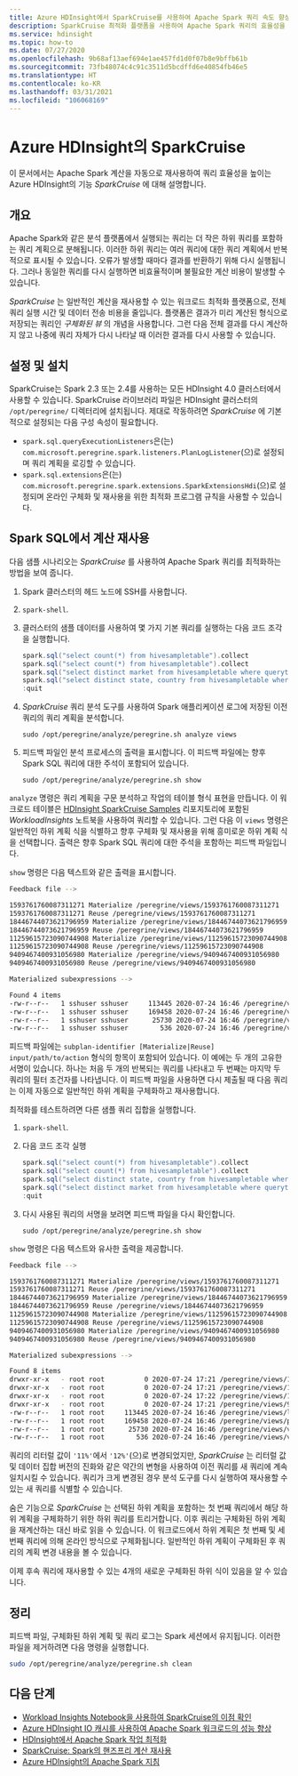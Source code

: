 ```yaml
---
title: Azure HDInsight에서 SparkCruise를 사용하여 Apache Spark 쿼리 속도 향상
description: SparkCruise 최적화 플랫폼을 사용하여 Apache Spark 쿼리의 효율성을 높이는 방법에 대해 알아봅니다.
ms.service: hdinsight
ms.topic: how-to
ms.date: 07/27/2020
ms.openlocfilehash: 9b68af13aef694e1ae457fd1d0f07b8e9bffb61b
ms.sourcegitcommit: 73fb48074c4c91c3511d5bcdffd6e40854fb46e5
ms.translationtype: HT
ms.contentlocale: ko-KR
ms.lasthandoff: 03/31/2021
ms.locfileid: "106068169"
---
```

# <a name="sparkcruise-on-azure-hdinsight"></a>Azure HDInsight의 SparkCruise

이 문서에서는 Apache Spark 계산을 자동으로 재사용하여 쿼리 효율성을 높이는 Azure HDInsight의 기능 *SparkCruise* 에 대해 설명합니다.

## <a name="overview"></a>개요

Apache Spark와 같은 분석 플랫폼에서 실행되는 쿼리는 더 작은 하위 쿼리를 포함하는 쿼리 계획으로 분해됩니다. 이러한 하위 쿼리는 여러 쿼리에 대한 쿼리 계획에서 반복적으로 표시될 수 있습니다. 오류가 발생할 때마다 결과를 반환하기 위해 다시 실행됩니다. 그러나 동일한 쿼리를 다시 실행하면 비효율적이며 불필요한 계산 비용이 발생할 수 있습니다.

*SparkCruise* 는 일반적인 계산을 재사용할 수 있는 워크로드 최적화 플랫폼으로, 전체 쿼리 실행 시간 및 데이터 전송 비용을 줄입니다. 플랫폼은 결과가 미리 계산된 형식으로 저장되는 쿼리인 *구체화된 뷰* 의 개념을 사용합니다. 그런 다음 전체 결과를 다시 계산하지 않고 나중에 쿼리 자체가 다시 나타날 때 이러한 결과를 다시 사용할 수 있습니다.

## <a name="setup-and-installation"></a>설정 및 설치

SparkCruise는 Spark 2.3 또는 2.4를 사용하는 모든 HDInsight 4.0 클러스터에서 사용할 수 있습니다. SparkCruise 라이브러리 파일은 HDInsight 클러스터의 `/opt/peregrine/` 디렉터리에 설치됩니다. 제대로 작동하려면 *SparkCruise* 에 기본적으로 설정되는 다음 구성 속성이 필요합니다.

* `spark.sql.queryExecutionListeners`은(는) `com.microsoft.peregrine.spark.listeners.PlanLogListener`(으)로 설정되며 쿼리 계획을 로깅할 수 있습니다.
* `spark.sql.extensions`은(는) `com.microsoft.peregrine.spark.extensions.SparkExtensionsHdi`(으)로 설정되며 온라인 구체화 및 재사용을 위한 최적화 프로그램 규칙을 사용할 수 있습니다.

## <a name="computation-reuse-in-spark-sql"></a>Spark SQL에서 계산 재사용

다음 샘플 시나리오는 *SparkCruise* 를 사용하여 Apache Spark 쿼리를 최적화하는 방법을 보여 줍니다. 

1. Spark 클러스터의 헤드 노드에 SSH를 사용합니다.
1. `spark-shell`.
1. 클러스터의 샘플 데이터를 사용하여 몇 가지 기본 쿼리를 실행하는 다음 코드 조각을 실행합니다.

    ```scala
    spark.sql("select count(*) from hivesampletable").collect
    spark.sql("select count(*) from hivesampletable").collect
    spark.sql("select distinct market from hivesampletable where querytime like '11%'").show
    spark.sql("select distinct state, country from hivesampletable where querytime like '11%'").show
    :quit
    ```
1. *SparkCruise* 쿼리 분석 도구를 사용하여 Spark 애플리케이션 로그에 저장된 이전 쿼리의 쿼리 계획을 분석합니다. 

    ```
    sudo /opt/peregrine/analyze/peregrine.sh analyze views
    ```

1. 피드백 파일인 분석 프로세스의 출력을 표시합니다. 이 피드백 파일에는 향후 Spark SQL 쿼리에 대한 주석이 포함되어 있습니다. 

    ```
    sudo /opt/peregrine/analyze/peregrine.sh show
    ```

`analyze` 명령은 쿼리 계획을 구문 분석하고 작업의 테이블 형식 표현을 만듭니다. 이 워크로드 테이블은 [HDInsight SparkCruise Samples](https://github.com/Azure-Samples/azure-sparkcruise-samples) 리포지토리에 포함된 *WorkloadInsights* 노트북을 사용하여 쿼리할 수 있습니다. 그런 다음 이 `views` 명령은 일반적인 하위 계획 식을 식별하고 향후 구체화 및 재사용을 위해 흥미로운 하위 계획 식을 선택합니다. 출력은 향후 Spark SQL 쿼리에 대한 주석을 포함하는 피드백 파일입니다. 

`show` 명령은 다음 텍스트와 같은 출력을 표시합니다.

```bash
Feedback file -->

1593761760087311271 Materialize /peregrine/views/1593761760087311271
1593761760087311271 Reuse /peregrine/views/1593761760087311271
18446744073621796959 Materialize /peregrine/views/18446744073621796959
18446744073621796959 Reuse /peregrine/views/18446744073621796959
11259615723090744908 Materialize /peregrine/views/11259615723090744908
11259615723090744908 Reuse /peregrine/views/11259615723090744908
9409467400931056980 Materialize /peregrine/views/9409467400931056980
9409467400931056980 Reuse /peregrine/views/9409467400931056980

Materialized subexpressions -->

Found 4 items
-rw-r--r--   1 sshuser sshuser     113445 2020-07-24 16:46 /peregrine/views/logical_ir.csv
-rw-r--r--   1 sshuser sshuser     169458 2020-07-24 16:46 /peregrine/views/physical_ir.csv
-rw-r--r--   1 sshuser sshuser      25730 2020-07-24 16:46 /peregrine/views/views.csv
-rw-r--r--   1 sshuser sshuser        536 2020-07-24 16:46 /peregrine/views/views.stp
```

피드백 파일에는 `subplan-identifier [Materialize|Reuse] input/path/to/action` 형식의 항목이 포함되어 있습니다. 이 예에는 두 개의 고유한 서명이 있습니다. 하나는 처음 두 개의 반복되는 쿼리를 나타내고 두 번째는 마지막 두 쿼리의 필터 조건자를 나타냅니다. 이 피드백 파일을 사용하면 다시 제출될 때 다음 쿼리는 이제 자동으로 일반적인 하위 계획을 구체화하고 재사용합니다. 

최적화를 테스트하려면 다른 샘플 쿼리 집합을 실행합니다.

1. `spark-shell`.
1. 다음 코드 조각 실행

    ```scala
    spark.sql("select count(*) from hivesampletable").collect
    spark.sql("select count(*) from hivesampletable").collect
    spark.sql("select distinct state, country from hivesampletable where querytime like '12%'").show
    spark.sql("select distinct market from hivesampletable where querytime like '12%'").show
    :quit
    ```

1. 다시 사용된 쿼리의 서명을 보려면 피드백 파일을 다시 확인합니다.

    ```
    sudo /opt/peregrine/analyze/peregrine.sh show
    ```

`show` 명령은 다음 텍스트와 유사한 출력을 제공합니다.

```bash
Feedback file -->

1593761760087311271 Materialize /peregrine/views/1593761760087311271
1593761760087311271 Reuse /peregrine/views/1593761760087311271
18446744073621796959 Materialize /peregrine/views/18446744073621796959
18446744073621796959 Reuse /peregrine/views/18446744073621796959
11259615723090744908 Materialize /peregrine/views/11259615723090744908
11259615723090744908 Reuse /peregrine/views/11259615723090744908
9409467400931056980 Materialize /peregrine/views/9409467400931056980
9409467400931056980 Reuse /peregrine/views/9409467400931056980

Materialized subexpressions -->

Found 8 items
drwxr-xr-x   - root root          0 2020-07-24 17:21 /peregrine/views/11259615723090744908
drwxr-xr-x   - root root          0 2020-07-24 17:21 /peregrine/views/1593761760087311271
drwxr-xr-x   - root root          0 2020-07-24 17:22 /peregrine/views/18446744073621796959
drwxr-xr-x   - root root          0 2020-07-24 17:21 /peregrine/views/9409467400931056980
-rw-r--r--   1 root root     113445 2020-07-24 16:46 /peregrine/views/logical_ir.csv
-rw-r--r--   1 root root     169458 2020-07-24 16:46 /peregrine/views/physical_ir.csv
-rw-r--r--   1 root root      25730 2020-07-24 16:46 /peregrine/views/views.csv
-rw-r--r--   1 root root        536 2020-07-24 16:46 /peregrine/views/views.stp

```

쿼리의 리터럴 값이 `'11%'`에서 `'12%'`(으)로 변경되었지만, *SparkCruise* 는 리터럴 값 및 데이터 집합 버전의 진화와 같은 약간의 변형을 사용하여 이전 쿼리를 새 쿼리에 계속 일치시킬 수 있습니다. 쿼리가 크게 변경된 경우 분석 도구를 다시 실행하여 재사용할 수 있는 새 쿼리를 식별할 수 있습니다.

숨은 기능으로 *SparkCruise* 는 선택된 하위 계획을 포함하는 첫 번째 쿼리에서 해당 하위 계획을 구체화하기 위한 하위 쿼리를 트리거합니다. 이후 쿼리는 구체화된 하위 계획을 재계산하는 대신 바로 읽을 수 있습니다. 이 워크로드에서 하위 계획은 첫 번째 및 세 번째 쿼리에 의해 온라인 방식으로 구체화됩니다. 일반적인 하위 계획이 구체화된 후 쿼리의 계획 변경 내용을 볼 수 있습니다.

이제 후속 쿼리에 재사용할 수 있는 4개의 새로운 구체화된 하위 식이 있음을 알 수 있습니다.

## <a name="clean-up"></a>정리

피드백 파일, 구체화된 하위 계획 및 쿼리 로그는 Spark 세션에서 유지됩니다. 이러한 파일을 제거하려면 다음 명령을 실행합니다.

```bash
sudo /opt/peregrine/analyze/peregrine.sh clean
```

## <a name="next-steps"></a>다음 단계

* [Workload Insights Notebook을 사용하여 SparkCruise의 이점 확인](https://github.com/Azure-Samples/azure-sparkcruise-samples/tree/main/SparkCruise)
* [Azure HDInsight IO 캐시를 사용하여 Apache Spark 워크로드의 성능 향상](apache-spark-improve-performance-iocache.md)
* [HDInsight에서 Apache Spark 작업 최적화](./apache-spark-perf.md)
* [SparkCruise: Spark의 핸즈프리 계산 재사용](https://people.cs.umass.edu/~aroy/sparkcruise-vldb19.pdf)
* [Azure HDInsight의 Apache Spark 지침](./spark-best-practices.md)
